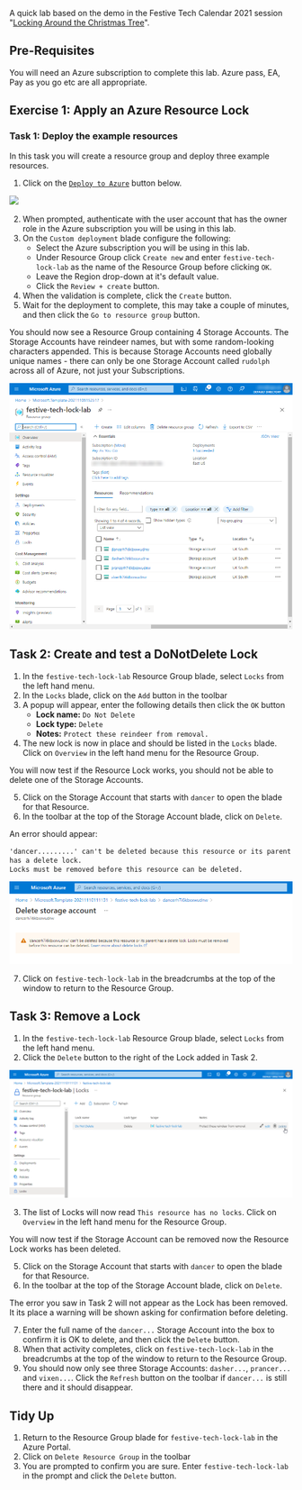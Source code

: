 A quick lab based on the demo in the Festive Tech Calendar 2021 session "[Locking Around the Christmas Tree](https://isjw.uk/ftc2021)". 

## Pre-Requisites
You will need an Azure subscription to complete this lab. Azure pass, EA, Pay as you go etc are all appropriate. 


## Exercise 1: Apply  an Azure Resource Lock

### Task 1: Deploy the example resources
In this task you will create a resource group and deploy three example resources.
1. Click on the [``Deploy to Azure``](https://portal.azure.com/#create/Microsoft.Template/uri/https%3A%2F%2Fraw.githubusercontent.com%2Fisjwuk%2Ffestive-tech-calendar-2021%2Fmain%2Fdeploy.json) button below.

[![](https://aka.ms/deploytoazurebutton)](https://portal.azure.com/#create/Microsoft.Template/uri/https%3A%2F%2Fraw.githubusercontent.com%2Fisjwuk%2Ffestive-tech-calendar-2021%2Fmain%2Fdeploy.json)

2. 	When prompted, authenticate with the user account that has the owner role in the Azure subscription you will be using in this lab.
3. On the ``Custom deployment`` blade configure the following:
    * Select the Azure subscription you will be using in this lab.
    * Under Resource Group click ``Create new`` and enter ``festive-tech-lock-lab`` as the name of the Resource Group before clicking ``OK``.
    * Leave the Region drop-down at it's default value.
    * Click the ``Review + create`` button.
4. When the validation is complete, click the ``Create`` button.
5. Wait for the deployment to complete, this may take a couple of minutes, and then click the ``Go to resource group`` button.

You should now see a Resource Group containing 4 Storage Accounts. The Storage Accounts have reindeer names, but with some random-looking characters appended. This is because Storage Accounts need globally unique names - there can only be one Storage Account called ``rudolph`` across all of Azure, not just your Subscriptions.

![New Resource Group in Azure Portal](resources/portal1.png)

## Task 2: Create and test a DoNotDelete Lock
1. In the ``festive-tech-lock-lab`` Resource Group blade, select ``Locks`` from the left hand menu.
2. In the ``Locks`` blade, click on the ``Add`` button in the toolbar
3. A popup will appear, enter the following details then click the ``OK`` button
    * **Lock name:**    ``Do Not Delete``
    * **Lock type:**    ``Delete``
    * **Notes:**        ``Protect these reindeer from removal.``
4. The new lock is now in place and should be listed in the ``Locks`` blade. Click on ``Overview`` in the left hand menu for the Resource Group.

You will now test if the Resource Lock works, you should not be able to delete one of the Storage Accounts.

5. Click on the Storage Account that starts with ``dancer`` to open the blade for that Resource.
6. In the toolbar at the top of the Storage Account blade, click on ``Delete``.

An error should appear: 
```
'dancer.........' can't be deleted because this resource or its parent has a delete lock.
Locks must be removed before this resource can be deleted.
```
![Lock protecting resources from deletion](resources/portal2.png)

7. Click on ``festive-tech-lock-lab`` in the breadcrumbs at the top of the window to return to the Resource Group.

## Task 3: Remove a Lock
1. In the ``festive-tech-lock-lab`` Resource Group blade, select ``Locks`` from the left hand menu.
2. Click the ``Delete`` button to the right of the Lock added in Task 2.

![Deleting a Lock](resources/portal3.png)

3. The list of Locks will now read ``This resource has no locks``. Click on ``Overview`` in the left hand menu for the Resource Group.

You will now test if the Storage Account can be removed now the Resource Lock works has been deleted.

5. Click on the Storage Account that starts with ``dancer`` to open the blade for that Resource.
6. In the toolbar at the top of the Storage Account blade, click on ``Delete``.

The error you saw in Task 2 will not appear as the Lock has been removed. It its place a warning will be shown asking for confirmation before deleting. 

7. Enter the full name of the ``dancer...`` Storage Account into the box to confirm it is OK to delete, and then click the ``Delete`` button.
8. When that activity completes, click on ``festive-tech-lock-lab`` in the breadcrumbs at the top of the window to return to the Resource Group.
9. You should now only see three Storage Accounts: ``dasher...``, ``prancer...`` and ``vixen...``. Click the ``Refresh`` button on the toolbar if ``dancer...`` is still there and it should disappear.

## Tidy Up
1. Return to the Resource Group blade for ``festive-tech-lock-lab`` in the Azure Portal.
2. Click on ``Delete Resource Group`` in the toolbar
3. You are prompted to confirm you are sure. Enter ``festive-tech-lock-lab`` in the prompt and click the ``Delete`` button.


